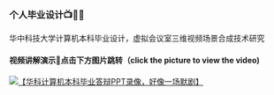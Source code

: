 ### 个人毕业设计📺👨‍💻
华中科技大学计算机本科毕业设计，虚拟会议室三维视频场景合成技术研究
#### 视频讲解演示🌽点击下方图片跳转（click the picture to view the video)
[![【华科计算机本科毕业答辩PPT录像，好像一场默剧】 ](https://i1.hdslb.com/bfs/archive/247ae43824b8470286756151db825dd64f9e4027.jpg@.webp)]( https://www.bilibili.com/video/BV1Xg411R7cd?share_source=copy_web&vd_source=395898f4863457afa740c26e99f445db " 【华科计算机本科毕业答辩PPT录像，好像一场默剧】")
